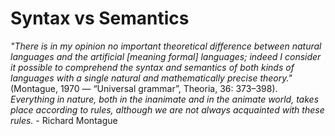 # Syntax vs Semantics

*"There is in my opinion no important theoretical difference between natural languages and the artificial [meaning formal] languages; indeed I consider it possible to comprehend the syntax and semantics of both kinds of languages with a single natural and mathematically precise theory."* (Montague, 1970 — “Universal grammar”, Theoria, 36: 373–398).   
*Everything in nature, both in the inanimate and in the animate world, takes place according to rules, although we are not always acquainted with these rules.* - Richard Montague
